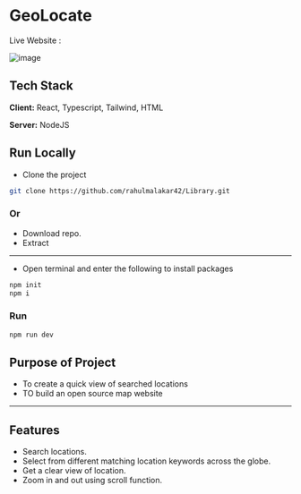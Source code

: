 
# GeoLocate

Live Website : 

![image](https://github.com/user-attachments/assets/20674b87-7000-4752-b93e-423d78e4e8f9)


## Tech Stack

**Client:** React, Typescript, Tailwind, HTML

**Server:** NodeJS


## Run Locally

- Clone the project

```bash
git clone https://github.com/rahulmalakar42/Library.git
```
### Or
- Download repo.
- Extract
---
- Open terminal and enter the following to install packages
```bash
npm init
npm i
```
### Run
```bash
npm run dev
```

## Purpose of Project
- To create a quick view of searched locations
- TO build an open source map website
---


## Features
- Search locations.
- Select from different matching location keywords across the globe.
- Get a clear view of location.
- Zoom in and out using scroll function. 
